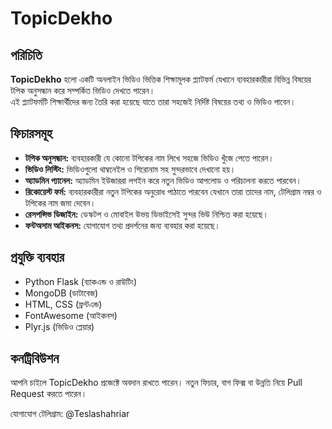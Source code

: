 # TopicDekho

## পরিচিতি

**TopicDekho** হলো একটি অনলাইন ভিডিও ভিত্তিক শিক্ষামূলক প্ল্যাটফর্ম যেখানে ব্যবহারকারীরা বিভিন্ন বিষয়ের টপিক অনুসন্ধান করে সম্পর্কিত ভিডিও দেখতে পারেন।  
এই প্ল্যাটফর্মটি শিক্ষার্থীদের জন্য তৈরি করা হয়েছে যাতে তারা সহজেই নির্দিষ্ট বিষয়ের তথ্য ও ভিডিও পাবেন।

## ফিচারসমূহ

- **টপিক অনুসন্ধান:** ব্যবহারকারী যে কোনো টপিকের নাম লিখে সহজে ভিডিও খুঁজে পেতে পারেন।  
- **ভিডিও লিস্টিং:** ভিডিওগুলো থাম্বনেইল ও শিরোনাম সহ সুন্দরভাবে দেখানো হয়।  
- **অ্যাডমিন প্যানেল:** অ্যাডমিন ইউজাররা লগইন করে নতুন ভিডিও আপলোড ও পরিচালনা করতে পারবেন।  
- **রিকোয়েস্ট ফর্ম:** ব্যবহারকারীরা নতুন টপিকের অনুরোধ পাঠাতে পারবেন যেখানে তারা তাদের নাম, টেলিগ্রাম নম্বর ও টপিকের নাম জমা দেবেন।  
- **রেসপন্সিভ ডিজাইন:** ডেস্কটপ ও মোবাইল উভয় ডিভাইসেই সুন্দর ভিউ নিশ্চিত করা হয়েছে।  
- **ফন্টঅসাম আইকনস:** যোগাযোগ তথ্য প্রদর্শনের জন্য ব্যবহার করা হয়েছে।

## প্রযুক্তি ব্যবহার

- Python Flask (ব্যাকএন্ড ও রাউটিং)  
- MongoDB (ডাটাবেজ)  
- HTML, CSS (ফ্রন্টএন্ড)  
- FontAwesome (আইকনস)  
- Plyr.js (ভিডিও প্লেয়ার)

## কনট্রিবিউশন
আপনি চাইলে TopicDekho প্রজেক্টে অবদান রাখতে পারেন।
নতুন ফিচার, বাগ ফিক্স বা উন্নতি নিয়ে Pull Request করতে পারেন।

যোগাযোগ
টেলিগ্রাম: @Teslashahriar
